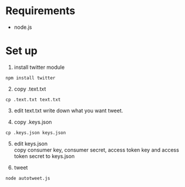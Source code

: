 # Requirements
- node.js

# Set up
1. install twitter module
```
npm install twitter
```

2. copy .text.txt
```
cp .text.txt text.txt
```

3. edit text.txt
 write down what you want tweet.

4. copy .keys.json
```
cp .keys.json keys.json
```

5. edit keys.json  
copy consumer key, consumer secret, access token key and access token secret to keys.json

6. tweet
```
node autotweet.js
```
